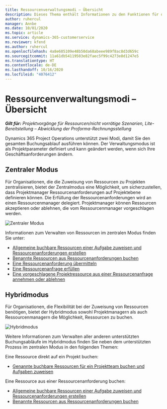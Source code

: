 ```yaml
---
title: Ressourcenverwaltungsmodi – Übersicht
description: Dieses Thema enthält Informationen zu den Funktionen für die Ressourcenverwaltung in Dynamics 365 Project Operations.
author: ruhercul
manager: Annbe
ms.date: 10/01/2020
ms.topic: article
ms.service: dynamics-365-customerservice
ms.reviewer: kfend
ms.author: ruhercul
ms.openlocfilehash: 4a8e605109e48b50da68abeee989f8ac8d3d659c
ms.sourcegitcommit: 11a61db54119503e82faec5f99c4273e8d1247e5
ms.translationtype: HT
ms.contentlocale: de-DE
ms.lasthandoff: 10/16/2020
ms.locfileid: "4076412"
---
```

# <a name="resource-management-modes-overview"></a>Ressourcenverwaltungsmodi – Übersicht

_**Gilt für:** Projektvorgänge für Ressourcen/nicht vorrätige Szenarien, Lite-Bereitstellung – Abwicklung der Proforma-Rechnungsstellung_


Dynamics 365 Project Operations unterstützt zwei Modi, damit Sie den gesamten Buchungsablauf ausführen können. Der Verwaltungsmodus ist als Projektparameter definiert und kann geändert werden, wenn sich Ihre Geschäftsanforderungen ändern.    

## <a name="central-mode"></a>Zentraler Modus
Für Organisationen, die die Zuweisung von Ressourcen zu Projekten zentralisieren, bietet der Zentralmodus eine Möglichkeit, um sicherzustellen, dass Projektmanager Ressourcenanforderungen auf Projektebene definieren können. Die Erfüllung der Ressourcenanforderungen wird an einen Ressourcenmanager delegiert. Projektmanager können Ressourcen akzeptieren oder ablehnen, die vom Ressourcenmanager vorgeschlagen werden.

![Zentraler Modus](./media/resource-management-central.png)

Informationen zum Verwalten von Ressourcen im zentralen Modus finden Sie unter:

- [Allgemeine buchbare Ressourcen einer Aufgabe zuweisen und Ressourcenanforderungen erstellen](https://docs.microsoft.com/dynamics365/project-service/assign-generic-bookable-resource)
- [Benannte Ressourcen aus Ressourcenanforderungen buchen](https://docs.microsoft.com/dynamics365/project-service/book-named-resource)
- [Eine Ressourcenanforderung übermitteln](https://docs.microsoft.com/dynamics365/project-service/submit-resource-request)
- [Eine Ressourcenanfrage erfüllen](https://docs.microsoft.com/dynamics365/project-service/resource-management-fulfill-requests)
- [Eine vorgeschlagene Projektressource aus einer Ressourcenanfrage annehmen oder ablehnen](https://docs.microsoft.com/dynamics365/project-service/accept-reject-proposed-resource)

## <a name="hybrid-mode"></a>Hybridmodus
Für Organisationen, die Flexibilität bei der Zuweisung von Ressourcen benötigen, bietet der Hybridmodus sowohl Projektmanagern als auch Ressourcenmanagern die Möglichkeit, Ressourcen zu buchen.

![Hybridmodus](./media/resource-management-hybrid.png)

Weitere Informationen zum Verwalten aller anderen unterstützten Buchungsabläufe im Hybridmodus finden Sie neben dem unterstützten Prozess im zentralen Modus in den folgenden Themen:

Eine Ressource direkt auf ein Projekt buchen:
- [Genannte buchbare Ressourcen für ein Projektteam buchen und Aufgaben zuweisen](https://docs.microsoft.com/dynamics365/project-service/assign-named-bookable-resource)

Eine Ressource aus einer Ressourcenanforderung buchen:
- [Allgemeine buchbare Ressourcen einer Aufgabe zuweisen und Ressourcenanforderungen erstellen](https://docs.microsoft.com/dynamics365/project-service/assign-generic-bookable-resource)
- [Benannte Ressourcen aus Ressourcenanforderungen buchen](https://docs.microsoft.com/dynamics365/project-service/book-named-resource)
